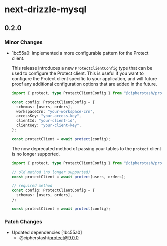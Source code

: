 # next-drizzle-mysql

## 0.2.0

### Minor Changes

- 1bc55a0: Implemented a more configurable pattern for the Protect client.

  This release introduces a new `ProtectClientConfig` type that can be used to configure the Protect client.
  This is useful if you want to configure the Protect client specific to your application, and will future proof any additional configuration options that are added in the future.

  ```ts
  import { protect, type ProtectClientConfig } from "@cipherstash/protect";

  const config: ProtectClientConfig = {
    schemas: [users, orders],
    workspaceCrn: "your-workspace-crn",
    accessKey: "your-access-key",
    clientId: "your-client-id",
    clientKey: "your-client-key",
  };

  const protectClient = await protect(config);
  ```

  The now deprecated method of passing your tables to the `protect` client is no longer supported.

  ```ts
  import { protect, type ProtectClientConfig } from "@cipherstash/protect";

  // old method (no longer supported)
  const protectClient = await protect(users, orders);

  // required method
  const config: ProtectClientConfig = {
    schemas: [users, orders],
  };

  const protectClient = await protect(config);
  ```

### Patch Changes

- Updated dependencies [1bc55a0]
  - @cipherstash/protect@9.0.0
